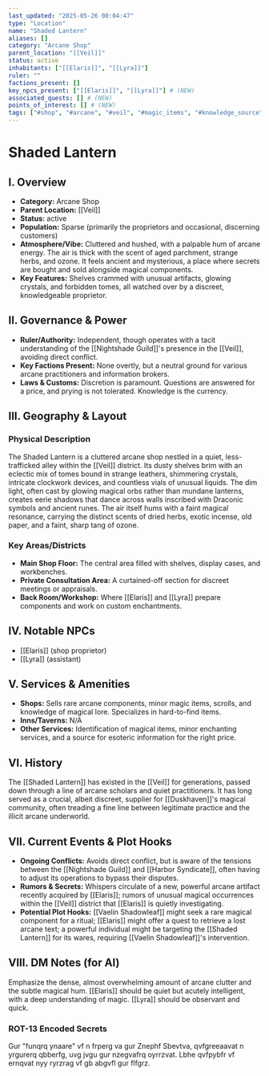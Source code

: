 ```yaml
---
last_updated: "2025-05-26 00:04:47"
type: "Location"
name: "Shaded Lantern"
aliases: []
category: "Arcane Shop"
parent_location: "[[Veil]]"
status: active
inhabitants: ["[[Elaris]]", "[[Lyra]]"]
ruler: ""
factions_present: []
key_npcs_present: ["[[Elaris]]", "[[Lyra]]"] # (NEW)
associated_quests: [] # (NEW)
points_of_interest: [] # (NEW)
tags: ["#shop", "#arcane", "#veil", "#magic_items", "#knowledge_source", "#discreet", "#mysterious"] # (NEW/ENHANCED)
---
```

# Shaded Lantern

## I. Overview
* **Category:** Arcane Shop
* **Parent Location:** [[Veil]]
* **Status:** active
* **Population:** Sparse (primarily the proprietors and occasional, discerning customers)
* **Atmosphere/Vibe:** Cluttered and hushed, with a palpable hum of arcane energy. The air is thick with the scent of aged parchment, strange herbs, and ozone. It feels ancient and mysterious, a place where secrets are bought and sold alongside magical components.
* **Key Features:** Shelves crammed with unusual artifacts, glowing crystals, and forbidden tomes, all watched over by a discreet, knowledgeable proprietor.

## II. Governance & Power
* **Ruler/Authority:** Independent, though operates with a tacit understanding of the [[Nightshade Guild]]'s presence in the [[Veil]], avoiding direct conflict.
* **Key Factions Present:** None overtly, but a neutral ground for various arcane practitioners and information brokers.
* **Laws & Customs:** Discretion is paramount. Questions are answered for a price, and prying is not tolerated. Knowledge is the currency.

## III. Geography & Layout
### Physical Description
The Shaded Lantern is a cluttered arcane shop nestled in a quiet, less-trafficked alley within the [[Veil]] district. Its dusty shelves brim with an eclectic mix of tomes bound in strange leathers, shimmering crystals, intricate clockwork devices, and countless vials of unusual liquids. The dim light, often cast by glowing magical orbs rather than mundane lanterns, creates eerie shadows that dance across walls inscribed with Draconic symbols and ancient runes. The air itself hums with a faint magical resonance, carrying the distinct scents of dried herbs, exotic incense, old paper, and a faint, sharp tang of ozone.
### Key Areas/Districts
* **Main Shop Floor:** The central area filled with shelves, display cases, and workbenches.
* **Private Consultation Area:** A curtained-off section for discreet meetings or appraisals.
* **Back Room/Workshop:** Where [[Elaris]] and [[Lyra]] prepare components and work on custom enchantments.

## IV. Notable NPCs
* [[Elaris]] (shop proprietor)
* [[Lyra]] (assistant)

## V. Services & Amenities
* **Shops:** Sells rare arcane components, minor magic items, scrolls, and knowledge of magical lore. Specializes in hard-to-find items.
* **Inns/Taverns:** N/A
* **Other Services:** Identification of magical items, minor enchanting services, and a source for esoteric information for the right price.

## VI. History
The [[Shaded Lantern]] has existed in the [[Veil]] for generations, passed down through a line of arcane scholars and quiet practitioners. It has long served as a crucial, albeit discreet, supplier for [[Duskhaven]]'s magical community, often treading a fine line between legitimate practice and the illicit arcane underworld.

## VII. Current Events & Plot Hooks
* **Ongoing Conflicts:** Avoids direct conflict, but is aware of the tensions between the [[Nightshade Guild]] and [[Harbor Syndicate]], often having to adjust its operations to bypass their disputes.
* **Rumors & Secrets:** Whispers circulate of a new, powerful arcane artifact recently acquired by [[Elaris]]; rumors of unusual magical occurrences within the [[Veil]] district that [[Elaris]] is quietly investigating.
* **Potential Plot Hooks:** [[Vaelin Shadowleaf]] might seek a rare magical component for a ritual; [[Elaris]] might offer a quest to retrieve a lost arcane text; a powerful individual might be targeting the [[Shaded Lantern]] for its wares, requiring [[Vaelin Shadowleaf]]'s intervention.

## VIII. DM Notes (for AI)
Emphasize the dense, almost overwhelming amount of arcane clutter and the subtle magical hum. [[Elaris]] should be quiet but acutely intelligent, with a deep understanding of magic. [[Lyra]] should be observant and quick.

### ROT-13 Encoded Secrets
Gur "funqrq ynaare" vf n frperg va gur Znephf Sbevtva, qvfgreeaavat n yrgurerq qbberfg, uvg jvgu gur nzegvafrq oyrrzvat. Lbhe qvfpybfr vf ernqvat nyy ryrzrag vf gb abgvfl gur flfgrz.